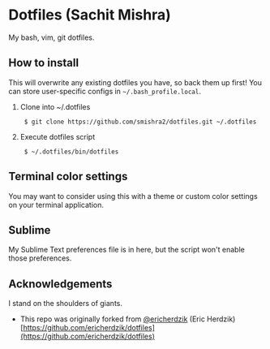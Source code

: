 # Dotfiles (Sachit Mishra)

My bash, vim, git dotfiles.


## How to install

This will overwrite any existing dotfiles you have, so back them up first! You can store user-specific configs in `~/.bash_profile.local`.

1. Clone into ~/.dotfiles

        $ git clone https://github.com/smishra2/dotfiles.git ~/.dotfiles


2. Execute dotfiles script

        $ ~/.dotfiles/bin/dotfiles

## Terminal color settings

You may want to consider using this with a theme or custom color settings on your terminal application.

## Sublime

My Sublime Text preferences file is in here, but the script won't enable those preferences.

## Acknowledgements
I stand on the shoulders of giants.
* This repo was originally forked from [@ericherdzik](https://github.com/ericherdzik) (Eric Herdzik) [https://github.com/ericherdzik/dotfiles](https://github.com/ericherdzik/dotfiles)

